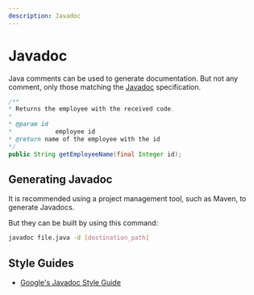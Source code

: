 ```yaml
---
description: Javadoc
---
```


# Javadoc

Java comments can be used to generate documentation. But not any comment, only those matching the [Javadoc](https://docs.oracle.com/javase/9/javadoc/javadoc.htm) specification.

```java
/**
* Returns the employee with the received code.
*
* @param id
*            employee id
* @return name of the employee with the id
*/
public String getEmployeeName(final Integer id);
```

## Generating Javadoc

It is recommended using a project management tool, such as Maven, to generate Javadocs.

But they can be built by using this command:

```bash
javadoc file.java -d [destination_path]
```

## Style Guides

* [Google's Javadoc Style Guide](https://google.github.io/styleguide/javaguide.html#s7-javadoc)

